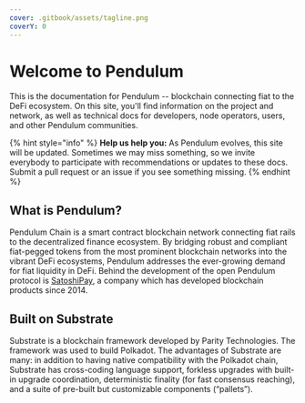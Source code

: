 ```yaml
---
cover: .gitbook/assets/tagline.png
coverY: 0
---
```


# Welcome to Pendulum

This is the documentation for Pendulum -- blockchain connecting fiat to the DeFi ecosystem. On this site, you'll find information on the project and network, as well as technical docs for developers, node operators, users, and other Pendulum communities.

{% hint style="info" %}
**Help us help you:** As Pendulum evolves, this site will be updated. Sometimes we may miss something, so we invite everybody to participate with recommendations or updates to these docs. Submit a pull request or an issue if you see something missing.
{% endhint %}

## What is Pendulum?

Pendulum Chain is a smart contract blockchain network connecting fiat rails to the decentralized finance ecosystem. By bridging robust and compliant fiat-pegged tokens from the most prominent blockchain networks into the vibrant DeFi ecosystems, Pendulum addresses the ever-growing demand for fiat liquidity in DeFi. Behind the development of the open Pendulum protocol is [SatoshiPay](https://satoshipay.io), a company which has developed blockchain products since 2014.

## Built on Substrate

Substrate is a blockchain framework developed by Parity Technologies. The framework was used to build Polkadot. The advantages of Substrate are many: in addition to having native compatibility with the Polkadot chain, Substrate has cross-coding language support, forkless upgrades with built-in upgrade coordination, deterministic finality (for fast consensus reaching), and a suite of pre-built but customizable components (“pallets”).
